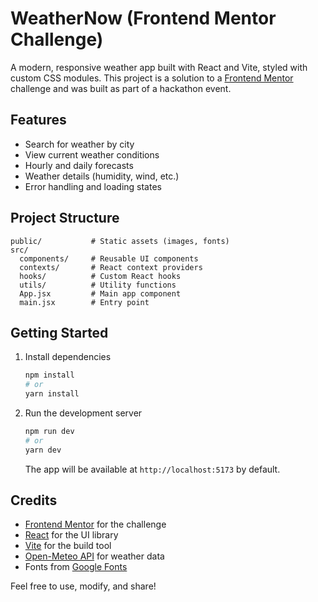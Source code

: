 # WeatherNow (Frontend Mentor Challenge)

A modern, responsive weather app built with React and Vite, styled with custom CSS modules. This project is a solution to a [Frontend Mentor](https://www.frontendmentor.io/) challenge and was built as part of a hackathon event.

## Features

-   Search for weather by city
-   View current weather conditions
-   Hourly and daily forecasts
-   Weather details (humidity, wind, etc.)
-   Error handling and loading states


## Project Structure

```
public/           # Static assets (images, fonts)
src/
  components/     # Reusable UI components
  contexts/       # React context providers
  hooks/          # Custom React hooks
  utils/          # Utility functions
  App.jsx         # Main app component
  main.jsx        # Entry point
```

## Getting Started

1.  Install dependencies

    ```bash
    npm install
    # or
    yarn install
    ```

2.  Run the development server

    ```bash
    npm run dev
    # or
    yarn dev
    ```

    The app will be available at `http://localhost:5173` by default.

## Credits

-   [Frontend Mentor](https://www.frontendmentor.io/) for the challenge
-   [React](https://react.dev/) for the UI library
-   [Vite](https://vitejs.dev/) for the build tool
-   [Open-Meteo API](https://open-meteo.com/) for weather data
-   Fonts from [Google Fonts](https://fonts.google.com/)

Feel free to use, modify, and share!
